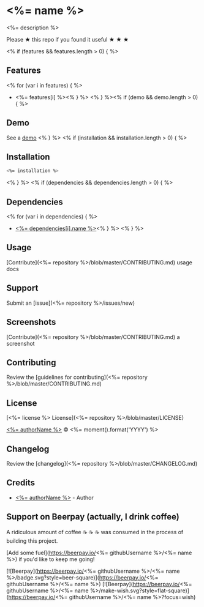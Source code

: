 # <%= name %>

<%= description %>

Please &#9733; this repo if you found it useful &#9733; &#9733; &#9733;

<% if (features && features.length > 0) { %>
## Features
<% for (var i in features) { %>
* <%= features[i] %><% } %>
<% } %><% if (demo && demo.length > 0) { %>
## Demo

See a [demo](<%= demo %>)
<% } %>
<% if (installation && installation.length > 0) { %>
## Installation

```sh
<%= installation %>
```
<% } %>
<% if (dependencies && dependencies.length > 0) { %>
## Dependencies
<% for (var i in dependencies) { %>
* [<%= dependencies[i].name %>](<%= dependencies[i].url %>)<% } %>
<% } %>

## Usage

[Contribute](<%= repository %>/blob/master/CONTRIBUTING.md) usage docs


## Support

Submit an [issue](<%= repository %>/issues/new)


## Screenshots

[Contribute](<%= repository %>/blob/master/CONTRIBUTING.md) a screenshot


## Contributing

Review the [guidelines for contributing](<%= repository %>/blob/master/CONTRIBUTING.md)


## License

[<%= license %> License](<%= repository %>/blob/master/LICENSE)

[<%= authorName %>](<%= authorUrl %>) &copy; <%= moment().format('YYYY') %>


## Changelog

Review the [changelog](<%= repository %>/blob/master/CHANGELOG.md)


## Credits

* [<%= authorName %>](<%= authorUrl %>) - Author


## Support on Beerpay (actually, I drink coffee)

A ridiculous amount of coffee :coffee: :coffee: :coffee: was consumed in the process of building this project.

[Add some fuel](https://beerpay.io/<%= githubUsername %>/<%= name %>) if you'd like to keep me going!

[![Beerpay](https://beerpay.io/<%= githubUsername %>/<%= name %>/badge.svg?style=beer-square)](https://beerpay.io/<%= githubUsername %>/<%= name %>)  [![Beerpay](https://beerpay.io/<%= githubUsername %>/<%= name %>/make-wish.svg?style=flat-square)](https://beerpay.io/<%= githubUsername %>/<%= name %>?focus=wish)
